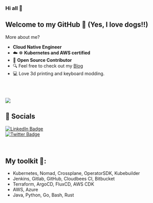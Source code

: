 ### Hi all 👋
## Welcome to my GitHub :dog: (Yes, I love dogs!!) 
More about me? 

- **Cloud Native Engineer**
- ☁️ ☸ **Kubernetes and AWS certified**
- 💬 **Open Source Contributor**
- :mag: Feel free to check out my [Blog](https://alfonsofortunato.com/)
- :computer: Love 3d printing and keyboard modding.

<br/>
<br/>

 ![](https://komarev.com/ghpvc/?username=MovieMaker93&label=PROFILE+VIEWS&color=brightgreen)
 
## 💁 Socials
<div id="badges">
  <a href="https://www.linkedin.com/in/alfonso-fortunato-a37056b9/">
    <img src="https://img.shields.io/badge/LinkedIn-blue?style=for-the-badge&logo=linkedin&logoColor=white" alt="LinkedIn Badge"/>
  </a>
  </div>


  <a href="https://twitter.com/devopsfortunato">
  <img src="https://img.shields.io/twitter/url" alt="Twitter Badge"/>
</a>
  
<br/>
<br/>

<br/>

## My toolkit 🧰:

- Kubernetes, Nomad, Crossplane, OperatorSDK, Kubebuilder
- Jenkins, Gitlab, GitHub, Cloudbees CI, Bitbucket
- Terraform, ArgoCD, FluxCD, AWS CDK
- AWS, Azure
- Java, Python, Go, Bash, Rust
